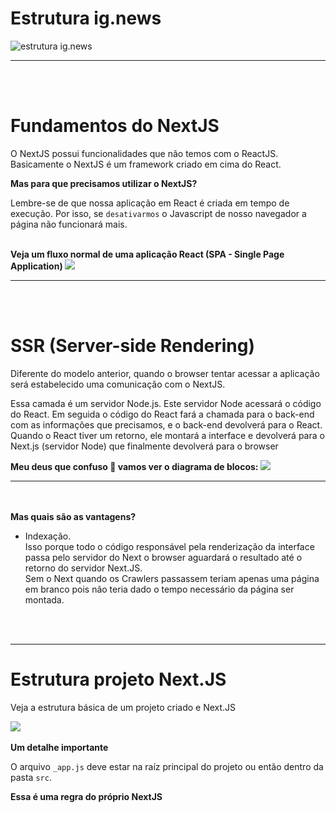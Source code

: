 <h1>Estrutura ig.news</h1>
<img src="https://i.ibb.co/VNGQLdv/structure.png" alt="estrutura ig.news"/>
<hr />
<br /><br />
<h1>Fundamentos do NextJS</h1>
<p>O NextJS possui funcionalidades que não temos com o ReactJS. Basicamente o NextJS é um framework criado em cima do React.</p>
<strong>Mas para que precisamos utilizar o NextJS?</strong>
<p>Lembre-se de que nossa aplicação em React é criada em tempo de execução. Por isso, se <code>desativarmos</code> o Javascript de nosso navegador a página não funcionará mais.</p>
<br />
<strong>Veja um fluxo normal de uma aplicação React (SPA - Single Page Application) </strong>
<img src="https://i.ibb.co/37gqGG2/Screenshot-from-2021-06-29-22-18-42.png" />
<hr />
<br /><br />

<h1>SSR (Server-side Rendering)</h1>
<p>Diferente do modelo anterior, quando o browser tentar acessar a aplicação será estabelecido uma comunicação com o NextJS.</p>
<p>Essa camada é um servidor Node.js. Este servidor Node acessará o código do React.
Em seguida o código do React fará a chamada para o back-end com as informações que precisamos, e o back-end devolverá para o React. Quando o React tiver um retorno, ele montará a interface e devolverá para o Next.js (servidor Node) que finalmente devolverá para o browser</p>
<strong>Meu deus que confuso 🤣 vamos ver o diagrama de blocos:</strong>
<img src="https://i.ibb.co/0V6FW2d/Screenshot-from-2021-06-29-22-39-57.png"/>
<hr/>
<br/><br/>
<strong>Mas quais são as vantagens?</strong>
<ul>
<li>Indexação. <br/> Isso porque todo o código responsável pela renderização da interface passa pelo servidor do Next o browser aguardará o resultado até o retorno do servidor Next.JS.<br/>
Sem o Next quando os Crawlers passassem teriam apenas uma página em branco pois não teria dado o tempo necessário da página ser montada.
</li>
</ul>
<br/><br/>
<hr/>
<h1>Estrutura projeto Next.JS</h1>
<div>
<p>Veja a estrutura básica de um projeto criado e Next.JS</p>
<img src="https://i.ibb.co/yVY7pn2/Screenshot-from-2021-07-04-17-08-55.png"/>
<br/><br/>
<strong>Um detalhe importante</strong>
<p>O arquivo <code>_app.js</code> deve estar na raíz principal do projeto ou então dentro da pasta <code>src</code>.</p>
<strong>Essa é uma regra do próprio NextJS</strong>
</div>